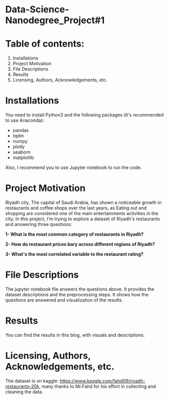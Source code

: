 # Data-Science-Nanodegree_Project#1
# Table of contents:
1. Installations
2. Project Motivation
3. File Descriptions
4. Results
5. Licensing, Authors, Acknowledgements, etc.

# Installations
You need to install Python3 and the following packages (it's recommended to use Anaconda):
- pandas
- tqdm
- numpy
- plotly
- seaborn
- matplotlib

Also, I recommend you to use Jupyter notebook to run the code.
# Project Motivation

Riyadh city, The capital of Saudi Arabia, has shown a noticeable growth in restaurants and coffee shops over the last years, as Eating out and shopping are considered one of the main entertainments activities in the city.
In this project, I'm trying to explore a dataset of Riyadh's restaurants and answering three questions:

**1- What is the most common category of restaurants in Riyadh?**

**2- How do restaurant prices bary across different regions of Riyadh?**

**3- What's the most correlated variable to the restaurant rating?**

# File Descriptions

The jupyter notebook file answers the questions above. It provides the dataset descriptions and the preprocessing steps. It shows how the questions are answered and visualization of the results.

# Results
You can find the results in this blog, with visuals and descriptions.

# Licensing, Authors, Acknowledgements, etc.

The dataset is on kaggle: https://www.kaggle.com/fahd09/riyadh-restaurants-20k, many thanks to Mr.Fahd for his effort in collecting and cleaning the data.
